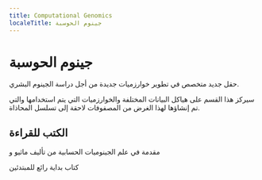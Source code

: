 ```yaml
---
title: Computational Genomics
localeTitle: جينوم الحوسبة
---
```

# جينوم الحوسبة

حقل جديد متخصص في تطوير خوارزميات جديدة من أجل دراسة الجينوم البشري.

سيركز هذا القسم على هياكل البيانات المختلفة والخوارزميات التي يتم استخدامها والتي تم إنشاؤها لهذا الغرض من المصفوفات لاحقة إلى تسلسل المحاذاة.

## الكتب للقراءة

مقدمة في علم الجينوميات الحسابية من تأليف ماثيو و

كتاب بداية رائع للمبتدئين